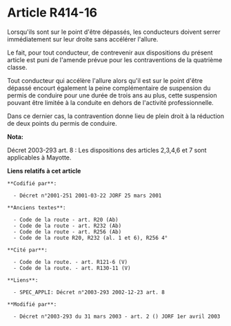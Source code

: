# Article R414-16

Lorsqu'ils sont sur le point d'être dépassés, les conducteurs doivent serrer immédiatement sur leur droite sans accélérer
l'allure.

Le fait, pour tout conducteur, de contrevenir aux dispositions du présent article est puni de l'amende prévue pour les
contraventions de la quatrième classe.

Tout conducteur qui accélère l'allure alors qu'il est sur le point d'être dépassé encourt également la peine complémentaire
de suspension du permis de conduire pour une durée de trois ans au plus, cette suspension pouvant être limitée à la conduite
en dehors de l'activité professionnelle.

Dans ce dernier cas, la contravention donne lieu de plein droit à la réduction de deux points du permis de conduire.

**Nota:**

Décret 2003-293 art. 8 : Les dispositions des articles 2,3,4,6 et 7 sont applicables à Mayotte.

**Liens relatifs à cet article**

	**Codifié par**:

	  - Décret n°2001-251 2001-03-22 JORF 25 mars 2001

	**Anciens textes**:

	  - Code de la route - art. R20 (Ab)
	  - Code de la route - art. R232 (Ab)
	  - Code de la route - art. R256 (Ab)
	  - Code de la route R20, R232 (al. 1 et 6), R256 4°

	**Cité par**:

	  - Code de la route. - art. R121-6 (V)
	  - Code de la route. - art. R130-11 (V)

	**Liens**:

	  - SPEC_APPLI: Décret n°2003-293 2002-12-23 art. 8

	**Modifié par**:

	  - Décret n°2003-293 du 31 mars 2003 - art. 2 () JORF 1er avril 2003
